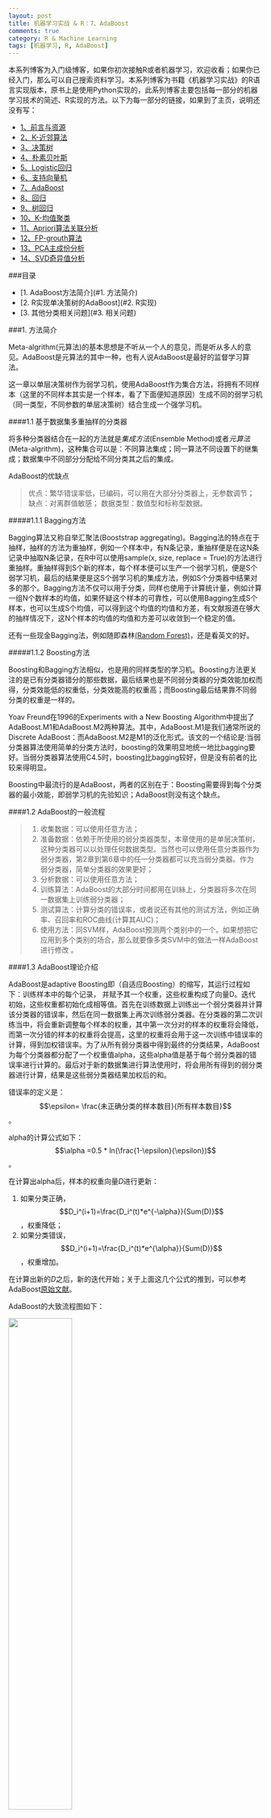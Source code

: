 ```yaml
---
layout: post
title: 机器学习实战 & R：7、AdaBoost
comments: true
category: R & Machine Learning
tags: [机器学习, R, AdaBoost]
---
```


本系列博客为入门级博客，如果你初次接触R或者机器学习，欢迎收看；如果你已经入门，那么可以自己搜索资料学习。本系列博客为书籍《机器学习实战》的R语言实现版本，原书上是使用Python实现的，此系列博客主要包括每一部分的机器学习技术的简述、R实现的方法。以下为每一部分的链接，如果到了主页，说明还没有写：

<!-- more -->
- [1、前言与资源](https:/pureice.github.io/blog/2014/12/17/MLinAction&R1.html)
- [2、K-近邻算法](https:/pureice.github.com)
- [3、决策树](https:/pureice.github.com)
- [4、朴素贝叶斯](https:/pureice.github.com)
- [5、Logistic回归](https:/pureice.github.com)
- [6、支持向量机](https:/pureice.github.com)
- [7、AdaBoost](https:/pureice.github.comblog/2015/1/1/MLinAction&R7.html)
- [8、回归](https:/pureice.github.com)
- [9、树回归](https:/pureice.github.com)
- [10、K-均值聚类](https:/pureice.github.com)
- [11、Apriori算法关联分析](https:/pureice.github.com)
- [12、FP-grouth算法](https:/pureice.github.com)
- [13、PCA主成份分析](https:/pureice.github.com)
- [14、SVD奇异值分析](https:/pureice.github.com)
<!-- more -->

###目录
<!-- MarkdownTOC depth=4 -->
- [1. AdaBoost方法简介](#1. 方法简介)
- [2. R实现单决策树的AdaBoost](#2. R实现)
- [3. 其他分类相关问题](#3. 相关问题)
<!-- /MarkdownTOC -->

<a name="1. 方法简介" />

###1. 方法简介

Meta-algrithm(元算法)的基本思想是不听从一个人的意见，而是听从多人的意见。AdaBoost是元算法的其中一种，也有人说AdaBoost是最好的监督学习算法。

这一章以单层决策树作为弱学习机，使用AdaBoost作为集合方法，将拥有不同样本（这里的不同样本其实是一个样本，看了下面便知道原因）生成不同的弱学习机（同一类型，不同参数的单层决策树）结合生成一个强学习机。

####1.1 基于数据集多重抽样的分类器

将多种分类器结合在一起的方法就是*集成方法*(Ensemble Method)或者*元算法*(Meta-algrithm)，这种集合可以是：不同算法集成；同一算法不同设置下的继集成；数据集中不同部分分配给不同分类其之后的集成。

AdaBoost的优缺点

> 优点：繁华错误率低，已编码，可以用在大部分分类器上，无参数调节；
> 缺点：对离群值敏感；
> 数据类型：数值型和标称型数据。

#####1.1.1 Bagging方法

Bagging算法又称自举汇聚法(Booststrap aggregating)。Bagging法的特点在于抽样，抽样的方法为重抽样，例如一个样本中，有N条记录，重抽样便是在这N条记录中抽取N条记录，在R中可以使用sample(x, size, replace = True)的方法进行重抽样。重抽样得到S个新的样本，每个样本便可以生产一个弱学习机，便是S个弱学习机，最后的结果便是这S个弱学习机的集成方法，例如S个分类器中结果对多的那个。Bagging方法不仅可以用于分类，同样也使用于计算统计量，例如计算一组N个数样本的均值，如果怀疑这个样本的可靠性，可以使用Bagging生成S个样本，也可以生成S个均值，可以得到这个均值的均值和方差，有文献报道在够大的抽样情况下，这N个样本的均值的均值和方差可以收敛到一个稳定的值。

还有一些现金Bagging法，例如随即森林[(Random Forest)](http://en.wikipedia.org/wiki/Random_forest)，还是看英文的好。

#####1.1.2 Boosting方法

Boosting和Bagging方法相似，也是用的同样类型的学习机。Boosting方法更关注的是已有分类器错分的那些数据，最后结果也是不同弱分类器的分类效能加权而得，分类效能低的权重低，分类效能高的权重高；而Boosting最后结果靠不同弱分类的权重是一样的。

Yoav Freund在1996的Experiments with a New Boosting Algorithm中提出了AdaBoost.M1和AdaBoost.M2两种算法。其中，AdaBoost.M1是我们通常所说的Discrete AdaBoost：而AdaBoost.M2是M1的泛化形式。该文的一个结论是:当弱分类器算法使用简单的分类方法时，boosting的效果明显地统一地比bagging要好。当弱分类器算法使用C4.5时，boosting比bagging较好，但是没有前者的比较来得明显。

Boosting中最流行的是AdaBoost，两者的区别在于：Boosting需要得到每个分类器的最小效能，即弱学习机的先验知识；AdaBoost则没有这个缺点。

####1.2 AdaBoost的一般流程

> 1. 收集数据：可以使用任意方法；
> 2. 准备数据：依赖于所使用的弱分类器类型，本章使用的是单层决策树，这种分类器可以以处理任何数据类型。当然也可以使用任意分类器作为弱分类器，第2章到第6章中的任一分类器都可以充当弱分类器。作为 弱分类器，简单分类器的效果更好；
> 3. 分析数据：可以使用任意方法；
> 4. 训练算法：AdaBoost的大部分时间都用在训絲上，分类器将多次在同一数据集上训练弱分类器；
> 5. 测试算法：计算分类的错误率，或者说还有其他的测试方法，例如正确率、召回率和ROC曲线(计算其AUC)；
> 6. 使用方法：同SVM样，AdaBoost预测两个类别中的一个。如果想把它应用到多个类别的场合，那么就要像多类SVM中的做法一样AdaBoost进行修改 。

####1.3 AdaBoost理论介绍

AdaBoost是adaptive Boosting即（自适应Boosting）的缩写，其运行过程如下：训练样本中的每个记录， 并赋予其一个权重，这些权重构成了向量D。迭代初始，这些权重都初始化成相等值。首先在训练数据上训练出一个弱分类器并计算该分类器的错误率，然后在同一数据集上再次训练弱分类器。在分类器的第二次训练当中，将会重新调整每个样本的权重，其中第一次分对的样本的权重将会降低，而第一次分错的样本的权重将会提高，这里的权重将会用于这一次训练中错误率的计算，得到加权错误率。为了从所有弱分类器中得到最终的分类结果，AdaBoost为每个分类器都分配了一个权重值alpha，这些alpha值是基于每个弱分类器的错误率进行计算的。最后对于新的数据集进行算法使用时，将会用所有得到的弱分类器进行计算，结果是这些弱分类器结果加权后的和。

错误率的定义是：$$\epsilon= \frac{未正确分类的样本数目}{所有样本数目}$$。

alpha的计算公式如下：$$\alpha =0.5 * ln(\frac{1-\epsilon}{\epsilon})$$。

在计算出alpha后，样本的权重向量*D*进行更新：
1. 如果分类正确，$$D_i^(i+1)=\frac{D_i^(t)*e^{-\alpha}}{Sum(D)}$$，权重降低；
2. 如果分类错误，$$D_i^(i+1)=\frac{D_i^(t)*e^{\alpha}}{Sum(D)}$$，权重增加。

在计算出新的*D*之后，新的迭代开始；关于上面这几个公式的推到，可以参考AdaBoost[原始文献](http://link.springer.com/chapter/10.1007/3-540-59119-2_166)。

AdaBoost的大致流程图如下：

<img src="http://pureice.github.com/images/ML/7-1.JPG" height="50%" width="50%">

<a name="2. R实现" />

###2. R实现单决策树的AdaBoost

具体的每个函数的意义见原文，与原文完全相同，只是使用R并根据R的一些数据函数特点进行了修改。

####2.1 单层决策树

首先生成数据：

    loadSimpData <- function(){
    datMat <- matrix(data=c(1,2,1.3,1,2,2.1,1.1,1,1,1),nrow=5,ncol=2)
    classLables <- matrix(data=c(1,1,-1,-1,1),nrow=1,ncol=5)
    return(list(data1=datMat,data2=classLables))#注意R中返回多个值时的方法
    }
    datMat=loadSimpData()[[1]]#注意R中调用list中具体元素的方法，两个[]
    classLables=loadSimpData()[[2]]

这个函数生产两个数据，一个是datMat：所有feature的数据；一个是classlables：数据对应的分类标签。

决策树的具体内容见第三章：第三章用的ID3方法，决策树生产的方法还有CART和C4.5方法。接下来构建单层决策树，单层决策树是指只通过一个feature的进行判断分类，当然这是一个很不严谨的分类方法，但是也是一个很好理解、很容易解释的弱学习机。单层决策树的code如下

	stumpClassify <- function(dataMatrix,dimen,threshVal,threshIneq){
	  dimen=as.numeric(dimen)  #加上这3个数据转化，是为了蛋疼的R数据结构
	  threshVal=as.numeric(threshVal)
	  threshIneq=as.character(threshIneq)
	  retArray <- matrix(data=1,nrow=dim(dataMatrix)[1],ncol=1)#开始假设所有的都分对了
	  if (threshIneq == 'lt'){
	    retArray[dataMatrix[,dimen] <= threshVal] <- -1 #retArray[这里面的返回值是F和T]，如果是小于为假，那么小于阈值的为假
	  }else{
	    retArray[dataMatrix[,dimen] > threshVal] <- -1 #如果是大于，那么大于阈值为假
	  }
	  return(retArray)#返回此次阈值测试的结果
	}

	buildStump <- function(dataArr,classLabels,D){
	  dataMatrix=as.matrix(dataArr);labelMat=t(as.matrix(classLables))
	  m=dim(dataMatrix)[1] #行数
	  n=dim(dataMatrix)[2] #列数
	  numSteps=10.0 #步数
	  bestStump=list() #Python中使用的是字典，我们这里使用list
	  bestClasEst=matrix(data=0,nrow=m,ncol=1) #最好的分类结果
	  minError=Inf #inf是不行的，Python里面可以，但是R里面只有Inf才可以，注意大小写
	  for (i in seq(1,n)){#按照有变量个数进行测试，这里数据只有两个
	    rangMin=min(dataMatrix[,i]);rangMax=max(dataMatrix[,i]) #测试阈值的最大与最小
	    stepSize=(rangMax-rangMin)/numSteps
	    for (j in seq(-1,as.integer(numSteps)+1)){#这里的步长选择了-1到11，阈值在最大最小之外，是可以的。
	      for (inequal in c("lt","gt")){#这里面的lt表示小于，gt表示大于，大于小于的意思就是决策树里面的左拐还是右拐
	        threshVal=rangMin + j*stepSize
	        predictedVals <- stumpClassify(dataMatrix,i,threshVal,inequal)
	        errArr <- matrix(data=1,nrow=m,ncol=1)
	        errArr[predictedVals == labelMat]=0
	        weightedArr <- sum(t(D)*errArr)#这个地方和Python中不一样，Python中直接求和了，R中没有，需要加一个
	        if (weightedArr < minError){
	          minError = weightedArr
	          bestClasEst = predictedVals #原来Python中用的copy函数，这是因为Python中拷贝的问题，R中没有这个问题
	          bestStump$dim = i
	          bestStump$thresh = threshVal
	          bestStump$ineq = inequal
	        }
	      }
	    }
	  }
	  return(list(bestStump,minError,bestClasEst))
	}

单层决策树的实现共有两个函数完成，第一个函数通过阈值比较把数据进行分类，返回相应的结论：例如以第dimen个变量的阈值threshVal，如果ineq为lt，即little than（gt表示greater than），那边表示的是这个feature的值如果小于阈值，那么返回结果为否；第二个事变例函数，便利所有feature中的所有值，选择出最好的单层决策树，让error最小。测试这两个函数

	#若分类器结果测试
	sampleNum = dim(datMat)[1]
	D=matrix(data=1/sampleNum,nrow=1,ncol=sampleNum) #这个和原文有点出入
	result=buildStump(datMat,classLables,D)

	> result
	[[1]]  
	[[1]]$dim #选择哪一个feature
	[1] 1

	[[1]]$thresh #这个feature的阈值
	[1] 1.3

	[[1]]$ineq #表示小于这个阈值为负
	[1] "lt"


	[[2]] 
	[1] 0.2 #平均误差，总误差除以样本个数，例如这5个分类中只有一个发生		  #错误，那么就是说总误差为1，1/5=0.2

	[[3]]   #表示分类的结果
	     [,1]
	[1,]   -1 #只有这个是错误的剩下的都是对的
	[2,]    1
	[3,]   -1
	[4,]   -1
	[5,]    1

	#结果检查：clear！

####2.2 AdaBoost实现

接下来实现AdaBoost，其伪代码如下：

	对每次迭代：
		利用buildStump()函数找到最佳的单层决策树
		将最佳单层决策树加入到单层决策树数组
		计算alpha
		计算新的权重向量D
		更新累计类别估计值
		如果错误率等于0.0,则退出循环

其R代码如下：

	adaBoostTrainDS <- function(dataArr,classLables,numIt=40){
	  dataArr=as.matrix(dataArr)
	  classLables=as.matrix(classLables)
	  weakClassArr=list() #Python中用字典，我们依然用list
	  m=dim(dataArr)[1]
	  D=matrix(data=1/m,nrow=1,ncol=5)
	  aggClassEst=matrix(data=0,nrow=m,ncol=1)
	  for (i in seq(1,numIt)){
	    result=buildStump(datMat,classLables,D)#这个就是R里面比Python笨的地方
	    bestStump=result[[1]]
	    error=result[[2]]
	    classEst=result[[3]]
	    alpha=0.5*log((1.0-error)/max(error,1e-16))
	    bestStump$alpha=alpha#在这里面R与Python的不同，觉得要简单点，Python的[]用的是append 
	    expon=-1*alpha*classLables*t(classEst)#这个地方是R简单点的地方，R中要求两个相乘的vector方向一致，multipy是一对一的相乘
	    D=D*exp(expon)#这个地方到底是谁乘以谁有点烦躁
	    D=D/sum(D)
	    aggClassEst = aggClassEst + alpha*classEst
	    aggErrors = matrix(data=1,nrow=1,ncol=5)
	    aggErrors[sign(aggClassEst) == t(classLables)] = 0
	    errorRate=sum(aggErrors)/m
	    #result$errorRate=errorRate
	    weakClassArr[[paste0(i,"thclassfier")]]=bestStump#蛋疼的R数据结构啊啊啊啊
	    if (errorRate <= 0){
	      break
	    }
	  }
	  return(weakClassArr)
	}

测试Code：

	result2=adaBoostTrainDS(datMat,classLables)
	> result2
	$`1thclassfier`  #第一个分类器
	$`1thclassfier`$dim
	[1] 1

	$`1thclassfier`$thresh
	[1] 1.3

	$`1thclassfier`$ineq
	[1] "lt"

	$`1thclassfier`$alpha
	[1] 0.6931472


	$`2thclassfier`
	$`2thclassfier`$dim
	[1] 2

	$`2thclassfier`$thresh
	[1] 1

	$`2thclassfier`$ineq
	[1] "lt"

	$`2thclassfier`$alpha
	[1] 0.9729551


	$`3thclassfier`
	$`3thclassfier`$dim
	[1] 1

	$`3thclassfier`$thresh
	[1] 0.9

	$`3thclassfier`$ineq
	[1] "lt"

	$`3thclassfier`$alpha
	[1] 0.8958797

	#检验结果：clear！

结果显示，共生成了3个弱分类器，他们的结合为一个强学习机，错误率为0。

####2.3 测试算法

虽然生成了强学习机，并且训练的错误率为0，但是还需要使用测试一下其效果。

	adaClassify <- function(datToClass,classifierArr){
	  dataMatrix=datToClass
	  m=dim(dataMatrix)[1]
	  aggClassEst=matrix(data=0,nrow=m,ncol=1)
	  for (i in seq(length(classifierArr))){
	    classEst=stumpClassify(dataMatrix,classifierArr[[i]]["dim"],classifierArr[[i]]["thresh"],classifierArr[[i]]["ineq"])
	    aggClassEst=aggClassEst+as.numeric(classifierArr[[i]]["alpha"])*classEst
	  }
	  return(sign(aggClassEst))
	}
	

测试结果为：

	datToClass=matrix(data=c(5,0,5,0),nrow=2,ncol=2) #蛋疼的数据结构，注意一行是一个数据
	result3=adaClassify(datToClass,result2)

	> result3
	     [,1]
	[1,]    1
	[2,]   -1

	#结果检查：clear！

结果显示成功的将(5,5)，(0,0)两个数据进行了分类

<a name="3. 相关问题" />

###3. 其他分类相关问题

####3.1 过拟合问题

<img src="http://pureice.github.com/images/ML/7-2.JPG" height="50%" width="50%">

观察表中的测试错误率一栏，就会发现测试错误率在达到了一个最小值之后又开始上升了。这类现象称之为过拟合（overfitting, 也称为过学习）。有文献声称，对于表现好的数据集，AdaBoost的测试错误率就会达到一个稳定值，并不会随着分类器的增多而上升。或许在本例子中的数据集也称不上“表现好”。该数据集一开始有30%的缺失值，对于Logistic回归而言，这些缺失值的假设就是有效的，而对于决策树却可能并不合适。 

很多人都认为 ，AdaBoost和SVM是监督机器学习中最强大的两种方法。实际上， 这两者之间拥有不少相似之处。我们可以把弱分类器想象成SVM中的一个核函数，也可以按照最大化某个最小间隔的方式重写AdaBoost。而它们的不同在于其所定义的间隔计算方式有所不同，因此导致的结果也不同。特别是在高维空间下，这两者之间的差异就会更加明显。

####3.2 其他度量方式

除了本章使用的最简单的错误率，还有一些其他度量方式，如正确率和召回率，以下面的混淆矩阵为例

<img src="http://pureice.github.com/images/ML/7-3.JPG" height="50%" width="50%">

其中正确率(Precision)为TP/(TP+FP)，表示预测为正确中真的是正确的比例，召回率(Recall)为TP/(TP+FN)，表示所有真的是正确中有多少被预测为正确了。

对于分类问题还有一个很General的图，[ROC曲线](http://baike.baidu.com/view/42249.htm)图，如下图，

<img src="http://pureice.github.com/images/ML/7-4.JPG" height="50%" width="50%">

其中横坐标为假阳率=FP/(FP+TN)，纵坐标的真阳率=TP/(TP+FN)，一个好的分类方法如上图棕红色线。量化评价ROC曲线的方法是计算曲线下面积(Area Under the Curve, AUC)，完美的分类器AUC=1，完全随机分类的ROC曲线的AUC=0.5。

由于R和Python画图的方法不太一样，所以这里不重复ROC曲线和AUC计算的函数，有很多[网络资源](http://blog.sina.com.cn/s/blog_9b332cf401012qht.html)和R的包：[pROC](http://cran.r-project.org/web/packages/pROC/)等。

####3.3 非均衡分类问题与代价函数

我们还必须讨论一个问题，平常状态下我们都假设所有类别的分类代价是一样的 。例如我们构建了一个用于检测患疝病的马匹是否存活的系统在，通过构建了分类器，假如某人给我们牵来一匹马，他希望我们能预测这匹马能否生存，如果我们说马会死，那么他们就可能会对马实施安乐死，而不是通过给马喂药来延缓其不可避免的死亡过程。对于预测应该死亡，我们预测的是不死亡，代价是一些马药，而对于预测不应该死亡却预测的是死亡，代价则是一匹昂贵的马，马药和马这两个代价明显是不一样的，也就是所谓的非均衡分类问题。

我们有一些其他可以用于处理非均匀分类代价问题的方法，其中的一种称为代价敏感的学习(cost-sensitiveleaming)。在分类算法中，我们有很多方法可以用来引入代价信息。在AdaBoost中，可以基于代价函数来调整错误权重向量D。在朴素贝叶斯中，可以选择具有最小期望代价而不是最大概率的类别作为最后的结果。在SVM中，可以在代价函数中对于不同的类别选择不同的参数。上述做法就会给较小类更多的权重，即在训练时，小类当中只允许更少的错误。

针对非均衡问题调节分类器的方法，除了上面的新的评价方法，还有的是对分类器的训练数据进行改造。这可以通过欠抽样(undersampling)或者过抽样(oversampling)来实现。过抽样意味着复制样例，而欠抽样意味着删除样例。不管采用哪种方式，数据都会从原始形式改造为新形式。抽样过程则可以通过随机方式或者某个预定方式来实现。

第7章的Code[下载地址](https://github.com/pureice/pureice.github.com/tree/master/code/ML&R)。

如需转载，请著名作者Robin Li以及[Pureice.github.com](http:/pureice.github.cim)，谢谢你的配合~